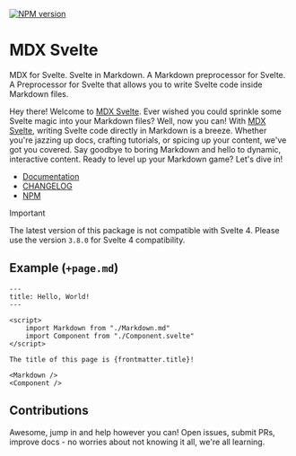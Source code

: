 [![NPM version](https://img.shields.io/npm/v/mdx-svelte?style=for-the-badge&label=NPM&color=%23cb0000)](https://npmjs.com/package/mdx-svelte "View on NPM")

# MDX Svelte

MDX for Svelte. Svelte in Markdown. A Markdown preprocessor for Svelte. A Preprocessor for Svelte that allows you to write Svelte code inside Markdown files.

Hey there! Welcome to [MDX Svelte](https://babakfp.ir/docs/mdx-svelte). Ever wished you could sprinkle some Svelte magic into your Markdown files? Well, now you can! With [MDX Svelte](https://babakfp.ir/docs/mdx-svelte), writing Svelte code directly in Markdown is a breeze. Whether you're jazzing up docs, crafting tutorials, or spicing up your content, we've got you covered. Say goodbye to boring Markdown and hello to dynamic, interactive content. Ready to level up your Markdown game? Let's dive in!

- [Documentation](https://babakfp.ir/docs/mdx-svelte)
- [CHANGELOG](https://github.com/babakfp/mdx-svelte/blob/main/CHANGELOG.md)
- [NPM](https://npmjs.com/package/mdx-svelte)

> [!IMPORTANT]
> The latest version of this package is not compatible with Svelte 4. Please use the version `3.8.0` for Svelte 4 compatibility.

## Example (`+page.md`)

```
---
title: Hello, World!
---

<script>
    import Markdown from "./Markdown.md"
    import Component from "./Component.svelte"
</script>

The title of this page is {frontmatter.title}!

<Markdown />
<Component />
```

## Contributions

Awesome, jump in and help however you can! Open issues, submit PRs, improve docs - no worries about not knowing it all, we're all learning.
